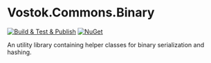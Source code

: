 # Vostok.Commons.Binary

[![Build & Test & Publish](https://github.com/vostok/commons.binary/actions/workflows/ci.yml/badge.svg)](https://github.com/vostok/commons.binary/actions/workflows/ci.yml)
[![NuGet](https://img.shields.io/nuget/v/Vostok.Commons.Binary.svg)](https://www.nuget.org/packages/Vostok.Commons.Binary)

An utility library containing helper classes for binary serialization and hashing.
